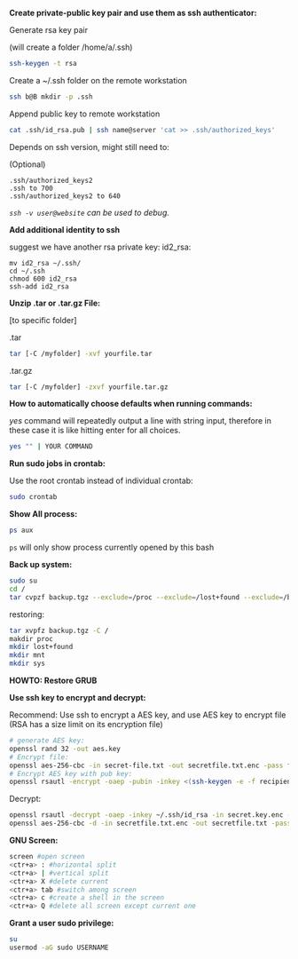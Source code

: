 **Create private-public key pair and use them as ssh authenticator:**

Generate rsa key pair

(will create a folder /home/a/.ssh)

~~~bash
ssh-keygen -t rsa 
~~~

Create a ~/.ssh folder on the remote workstation

~~~bash
ssh b@B mkdir -p .ssh
~~~

Append public key to remote workstation

~~~bash
cat .ssh/id_rsa.pub | ssh name@server 'cat >> .ssh/authorized_keys'
~~~

Depends on ssh version, might still need to:

(Optional)

	.ssh/authorized_keys2
	.ssh to 700
	.ssh/authorized_keys2 to 640
	
*`ssh -v user@website` can be used to debug.*

**Add additional identity to ssh**

suggest we have another rsa private key: id2_rsa:

~~~
mv id2_rsa ~/.ssh/
cd ~/.ssh
chmod 600 id2_rsa
ssh-add id2_rsa
~~~




**Unzip .tar or .tar.gz File:**

[to specific folder]

.tar

~~~bash
tar [-C /myfolder] -xvf yourfile.tar 
~~~

.tar.gz

~~~bash
tar [-C /myfolder] -zxvf yourfile.tar.gz 
~~~

**How to automatically choose defaults when running commands:**

*yes* command will repeatedly output a line with string input, therefore in these case it is like hitting enter for all choices.

~~~bash
yes "" | YOUR COMMAND
~~~

**Run sudo jobs in crontab:**

Use the root crontab instead of individual crontab:

~~~bash
sudo crontab
~~~

**Show All process:**

~~~bash
ps aux
~~~

`ps` will only show process currently opened by this bash

**Back up system:**

~~~bash
sudo su
cd /
tar cvpzf backup.tgz --exclude=/proc --exclude=/lost+found --exclude=/backup.tgz --exclude=/mnt --exclude=/sys /
~~~

restoring:

~~~bash
tar xvpfz backup.tgz -C /
makdir proc
mkdir lost+found
mkdir mnt
mkdir sys
~~~

**HOWTO: Restore GRUB**

**Use ssh key to encrypt and decrypt:**

Recommend: 
Use ssh to encrypt a AES key, and use AES key to encrypt file (RSA has a size limit on its encryption file)

~~~bash
# generate AES key:
openssl rand 32 -out aes.key
# Encrypt file:
openssl aes-256-cbc -in secret-file.txt -out secretfile.txt.enc -pass file:secret.key
# Encrypt AES key with pub key:
openssl rsautl -encrypt -oaep -pubin -inkey <(ssh-keygen -e -f recipients-key.pub -m PKCS8) -in secret.key -out secret.key.enc
~~~

Decrypt:

~~~bash
openssl rsautl -decrypt -oaep -inkey ~/.ssh/id_rsa -in secret.key.enc -out secret.key
openssl aes-256-cbc -d -in secretfile.txt.enc -out secretfile.txt -pass file:secret.key
~~~

**GNU Screen:**

~~~bash
screen #open screen
<ctr+a> : #horizontal split
<ctr+a> | #vertical split
<ctr+a> X #delete current
<ctr+a> tab #switch among screen
<ctr+a> c #create a shell in the screen
<ctr+a> Q #delete all screen except current one
~~~

**Grant a user sudo privilege:**

~~~bash
su
usermod -aG sudo USERNAME
~~~        
